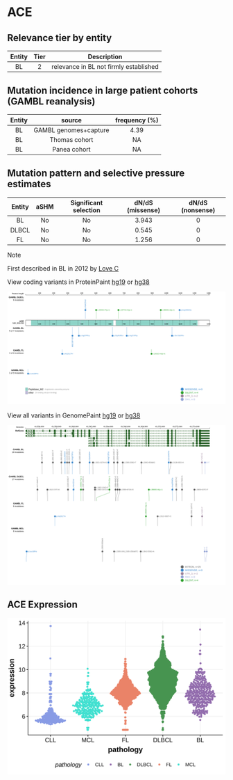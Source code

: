 # ACE

## Relevance tier by entity

|Entity|Tier|Description                           |
|:------:|:----:|--------------------------------------|
|BL    |2   |relevance in BL not firmly established|

## Mutation incidence in large patient cohorts (GAMBL reanalysis)

|Entity|source               |frequency (%)|
|:------:|:---------------------:|:-------------:|
|BL    |GAMBL genomes+capture|4.39         |
|BL    |Thomas cohort        |  NA         |
|BL    |Panea cohort         |  NA         |

## Mutation pattern and selective pressure estimates

|Entity|aSHM|Significant selection|dN/dS (missense)|dN/dS (nonsense)|
|:------:|:----:|:---------------------:|:----------------:|:----------------:|
|BL    |No  |No                   |3.943           |0               |
|DLBCL |No  |No                   |0.545           |0               |
|FL    |No  |No                   |1.256           |0               |


> [!NOTE]
> First described in BL in 2012 by [Love C](https://pubmed.ncbi.nlm.nih.gov/23143597)


View coding variants in ProteinPaint [hg19](https://morinlab.github.io/LLMPP/GAMBL/ACE_protein.html)  or [hg38](https://morinlab.github.io/LLMPP/GAMBL/ACE_protein_hg38.html)

![image](images/proteinpaint/ACE_NM_000789.svg)

View all variants in GenomePaint [hg19](https://morinlab.github.io/LLMPP/GAMBL/ACE.html)  or [hg38](https://morinlab.github.io/LLMPP/GAMBL/ACE_hg38.html)

![image](images/proteinpaint/ACE.svg)
## ACE Expression
![image](images/gene_expression/ACE_by_pathology.svg)
<!-- ORIGIN: loveGeneticLandscapeMutations2012 -->
<!-- BL: loveGeneticLandscapeMutations2012 -->
